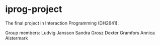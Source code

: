 iprog-project
=============

The final project in Interaction Programming (DH2641).

Group members:
Ludvig Jansson 
Sandra Grosz 
Dexter Gramfors 
Annica Alstermark 
